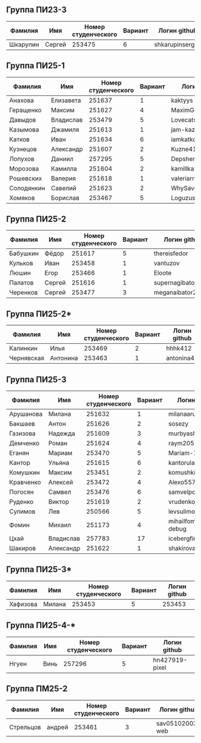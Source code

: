 ## Группа ПИ23-3
| Фамилия | Имя | Номер студенческого | Вариант | Логин github |
|---------|------|-------------|----|-------|
| Шкарупин | Сергей | 253475 | 6 | shkarupinsergey |

## Группа ПИ25-1
| Фамилия | Имя | Номер студенческого | Вариант | Логин github |
|---------|------|-------------|----|-------|
| Анахова | Елизавета | 251637 | 1 | kaktyys |
| Геращенко | Максим | 251627 | 4 | MaximGerashchenko |
| Давыдов | Владислав | 253479 | 5 | Lovecatsnyou |
| Казымова | Джамиля | 251613 | 1 | jam-kaz |
| Катков | Иван | 251634 | 6 | iamkatkov |
| Кузнецов | Александр | 251607 | 2 | Kuzne41ck |
| Лопухов | Даниил | 257295 | 5 | Depshen |
| Морозова | Камилла | 251604 | 2 | kamillka26 |
| Рошевских | Валерия | 251618 | 1 | valeriarrr |
| Солодянкин | Савелий | 251623 | 2 | WhySavel |
| Хомяков | Борислав | 253467 | 5 | Loguzus |

## Группа ПИ25-2
| Фамилия | Имя | Номер студенческого | Вариант | Логин github |
|---------|------|-------------|----|-------|
| Бабушкин | Фёдор | 251617 | 5 | thereisfedor |
| Кульков | Иван | 253458 | 1 | vantuzov |
| Люшин | Егор | 253466 | 1 | Eloote |
| Палатов | Сергей | 251616 | 1 | supernagibator2007 |
| Черенков | Сергей | 253477 | 3 | meganaibator2007 |

## Группа ПИ25-2*
| Фамилия | Имя | Номер студенческого | Вариант | Логин github |
|---------|------|-------------|----|-------|
| Калинкин | Илья | 253469 | 2 | hhhk412 |
| Чернявская | Антонина | 253463 | 1 | antonina48 |

## Группа ПИ25-3
| Фамилия | Имя | Номер студенческого | Вариант | Логин github |
|---------|------|-------------|----|-------|
| Арушанова | Милана | 251632 | 1 | milanaarus |
| Бакшаев | Антон | 251626 | 2 | sosezy |
| Газизова | Надежда | 251609 | 3 | murbyasha |
| Демченко | Роман | 251624 | 4 | raym2051 |
| Еганян | Мариам | 253470 | 5 | Mariam-15-04 |
| Кантор | Ульяна | 251615 | 6 | kantorula-wq |
| Комушкин | Максим | 253451 | 2 | komushkinm |
| Кравченко  | Алексей | 253472 | 4 | Alexo5578 |
| Погосян | Самвел | 253476 | 6 | samvelpogosan75 |
| Руденко | Виктор | 251619 | 2 | vrudenko-kk |
| Сулимов | Лев | 250566 | 5 | levsulimov |
| Фомин | Михаил | 251173 | 4 | mihailfomin7815-debug |
| Цхай | Владислав | 257783 | 17 | icebergfire |
| Шакиров | Александр | 251622 | 1 | shakirovaleksandrrr |

## Группа ПИ25-3*
| Фамилия | Имя | Номер студенческого | Вариант | Логин github |
|---------|------|-------------|----|-------|
| Хафизова | Милана | 253453 | 5 | 253453 |

## Группа ПИ25-4-*
| Фамилия | Имя | Номер студенческого | Вариант | Логин github |
|---------|------|-------------|----|-------|
| Нгуен | Винь | 257296 | 5 | hn427919-pixel |

## Группа ПМ25-2
| Фамилия | Имя | Номер студенческого | Вариант | Логин github |
|---------|------|-------------|----|-------|
| Стрельцов | андрей | 253461 | 3 | sav05102003-web |